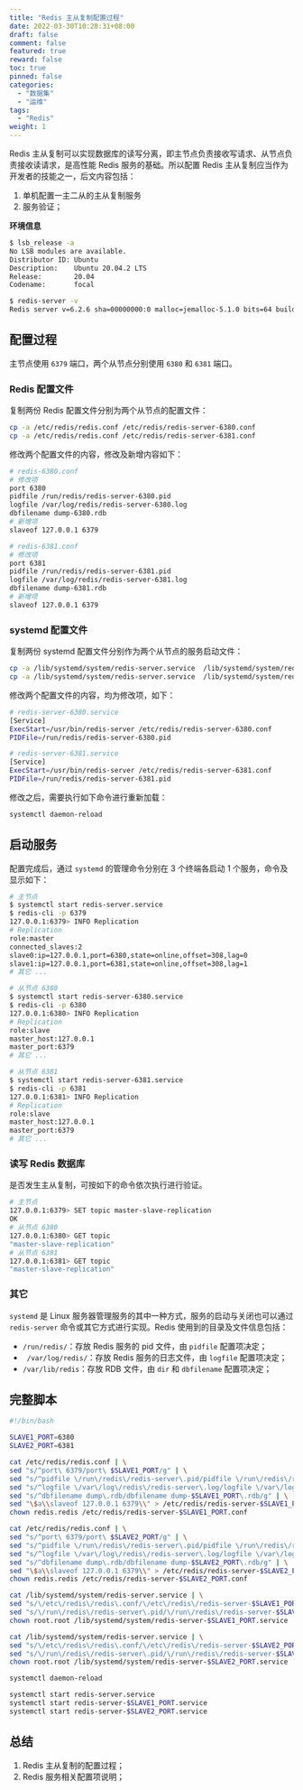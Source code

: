 ```yaml
---
title: "Redis 主从复制配置过程"
date: 2022-03-30T10:28:31+08:00
draft: false
comment: false
featured: true
reward: false
toc: true
pinned: false
categories:
  - "数据集"
  - "运维"
tags:
  - "Redis"
weight: 1
---
```


Redis 主从复制可以实现数据库的读写分离，即主节点负责接收写请求、从节点负责接收读请求，是高性能 Redis 服务的基础。所以配置 Redis 主从复制应当作为开发者的技能之一，后文内容包括：

1. 单机配置一主二从的主从复制服务
2. 服务验证；

<!--more-->

**环境信息**

```bash
$ lsb_release -a
No LSB modules are available.
Distributor ID: Ubuntu
Description:    Ubuntu 20.04.2 LTS
Release:        20.04
Codename:       focal
```

```bash
$ redis-server -v
Redis server v=6.2.6 sha=00000000:0 malloc=jemalloc-5.1.0 bits=64 build=9c9e426e2f96cc51
```

## 配置过程

主节点使用 `6379` 端口，两个从节点分别使用 `6380` 和 `6381` 端口。

### Redis 配置文件

复制两份 Redis 配置文件分别为两个从节点的配置文件：

```bash
cp -a /etc/redis/redis.conf /etc/redis/redis-server-6380.conf
cp -a /etc/redis/redis.conf /etc/redis/redis-server-6381.conf
```

修改两个配置文件的内容，修改及新增内容如下：

```bash
# redis-6380.conf
# 修改项
port 6380
pidfile /run/redis/redis-server-6380.pid
logfile /var/log/redis/redis-server-6380.log
dbfilename dump-6380.rdb
# 新增项
slaveof 127.0.0.1 6379
```

```bash
# redis-6381.conf
# 修改项
port 6381
pidfile /run/redis/redis-server-6381.pid
logfile /var/log/redis/redis-server-6381.log
dbfilename dump-6381.rdb
# 新增项
slaveof 127.0.0.1 6379
```

### systemd 配置文件

复制两份 systemd 配置文件分别作为两个从节点的服务启动文件：

```bash
cp -a /lib/systemd/system/redis-server.service  /lib/systemd/system/redis-server-6380.service
cp -a /lib/systemd/system/redis-server.service  /lib/systemd/system/redis-server-6381.service
```

修改两个配置文件的内容，均为修改项，如下：

```bash
# redis-server-6380.service
[Service]
ExecStart=/usr/bin/redis-server /etc/redis/redis-server-6380.conf
PIDFile=/run/redis/redis-server-6380.pid
```

```bash
# redis-server-6381.service
[Service]
ExecStart=/usr/bin/redis-server /etc/redis/redis-server-6381.conf
PIDFile=/run/redis/redis-server-6381.pid
```

修改之后，需要执行如下命令进行重新加载：

```bash
systemctl daemon-reload
```



## 启动服务

配置完成后，通过 `systemd` 的管理命令分别在 3 个终端各启动 1 个服务，命令及显示如下：

```bash
# 主节点
$ systemctl start redis-server.service
$ redis-cli -p 6379
127.0.0.1:6379> INFO Replication
# Replication
role:master
connected_slaves:2
slave0:ip=127.0.0.1,port=6380,state=online,offset=308,lag=0
slave1:ip=127.0.0.1,port=6381,state=online,offset=308,lag=1
# 其它 ...
```

```bash
# 从节点 6380
$ systemctl start redis-server-6380.service
$ redis-cli -p 6380
127.0.0.1:6380> INFO Replication
# Replication
role:slave
master_host:127.0.0.1
master_port:6379
# 其它 ...
```

```bash
# 从节点 6381
$ systemctl start redis-server-6381.service
$ redis-cli -p 6381
127.0.0.1:6381> INFO Replication
# Replication
role:slave
master_host:127.0.0.1
master_port:6379
# 其它 ...
```

### 读写 Redis 数据库

是否发生主从复制，可按如下的命令依次执行进行验证。

```bash
# 主节点
127.0.0.1:6379> SET topic master-slave-replication
OK
# 从节点 6380
127.0.0.1:6380> GET topic
"master-slave-replication"
# 从节点 6381
127.0.0.1:6381> GET topic
"master-slave-replication"
```

### 其它

`systemd` 是 Linux 服务器管理服务的其中一种方式，服务的启动与关闭也可以通过 `redis-server` 命令或其它方式进行实现。Redis 使用到的目录及文件信息包括：

* `/run/redis/`：存放 Redis 服务的 pid 文件，由 `pidfile` 配置项决定；
* ` /var/log/redis/`：存放 Redis 服务的日志文件，由 `logfile` 配置项决定；
* `/var/lib/redis`：存放 RDB 文件，由 `dir` 和 `dbfilename` 配置项决定；

## 完整脚本

```bash
#!/bin/bash

SLAVE1_PORT=6380
SLAVE2_PORT=6381

cat /etc/redis/redis.conf | \
sed "s/^port\ 6379/port\ $SLAVE1_PORT/g" | \
sed "s/^pidfile \/run\/redis\/redis-server\.pid/pidfile \/run\/redis\/redis-server-$SLAVE1_PORT\.pid/g" | \
sed "s/^logfile \/var\/log\/redis\/redis-server\.log/logfile \/var\/log\/redis\/redis-server-$SLAVE1_PORT\.log/g" | \
sed "s/^dbfilename dump\.rdb/dbfilename dump-$SLAVE1_PORT\.rdb/g" | \
sed "\$a\\slaveof 127.0.0.1 6379\\" > /etc/redis/redis-server-$SLAVE1_PORT.conf
chown redis.redis /etc/redis/redis-server-$SLAVE1_PORT.conf

cat /etc/redis/redis.conf | \
sed "s/^port\ 6379/port\ $SLAVE2_PORT/g" | \
sed "s/^pidfile \/run\/redis\/redis-server\.pid/pidfile \/run\/redis\/redis-server-$SLAVE2_PORT\.pid/g" | \
sed "s/^logfile \/var\/log\/redis\/redis-server\.log/logfile \/var\/log\/redis\/redis-server-$SLAVE2_PORT\.log/g" | \
sed "s/^dbfilename dump\.rdb/dbfilename dump-$SLAVE2_PORT\.rdb/g" | \
sed "\$a\\slaveof 127.0.0.1 6379\\" > /etc/redis/redis-server-$SLAVE2_PORT.conf
chown redis.redis /etc/redis/redis-server-$SLAVE2_PORT.conf

cat /lib/systemd/system/redis-server.service | \
sed "s/\/etc\/redis\/redis\.conf/\/etc\/redis\/redis-server-$SLAVE1_PORT\.conf/g" | \
sed "s/\/run\/redis\/redis-server\.pid/\/run\/redis\/redis-server-$SLAVE1_PORT\.pid/g" > /lib/systemd/system/redis-server-$SLAVE1_PORT.service
chown root.root /lib/systemd/system/redis-server-$SLAVE1_PORT.service

cat /lib/systemd/system/redis-server.service | \
sed "s/\/etc\/redis\/redis\.conf/\/etc\/redis\/redis-server-$SLAVE2_PORT\.conf/g" | \
sed "s/\/run\/redis\/redis-server\.pid/\/run\/redis\/redis-server-$SLAVE2_PORT\.pid/g" > /lib/systemd/system/redis-server-$SLAVE2_PORT.service
chown root.root /lib/systemd/system/redis-server-$SLAVE2_PORT.service

systemctl daemon-reload

systemctl start redis-server.service
systemctl start redis-server-$SLAVE1_PORT.service
systemctl start redis-server-$SLAVE2_PORT.service
```

## 总结

1. Redis 主从复制的配置过程；
2. Redis 服务相关配置项说明；